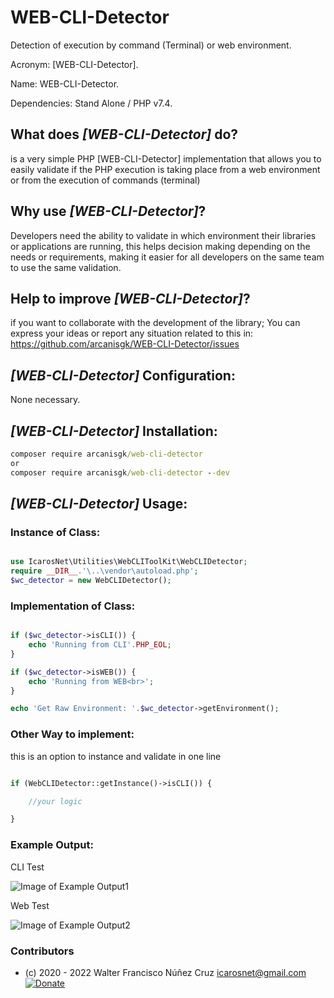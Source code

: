 # WEB-CLI-Detector

Detection of execution by command (Terminal) or web environment.

Acronym: [WEB-CLI-Detector].

Name: WEB-CLI-Detector.

Dependencies: Stand Alone / PHP v7.4.

## What does *[WEB-CLI-Detector]* do?

is a very simple PHP [WEB-CLI-Detector] implementation that allows you to easily validate if the PHP execution is taking place from a web environment or from the execution of commands (terminal)

## Why use *[WEB-CLI-Detector]*?

Developers need the ability to validate in which environment their libraries or applications are running, this helps decision making depending on the needs or requirements, making it easier for all
developers on the same team to use the same validation.

## Help to improve *[WEB-CLI-Detector]*?

if you want to collaborate with the development of the library; You can express your ideas or report any situation related to this in:
https://github.com/arcanisgk/WEB-CLI-Detector/issues

## *[WEB-CLI-Detector]* Configuration:

None necessary.

## *[WEB-CLI-Detector]* Installation:

```cmd
composer require arcanisgk/web-cli-detector
or 
composer require arcanisgk/web-cli-detector --dev
```

## *[WEB-CLI-Detector]* Usage:

### Instance of Class:

```php

use IcarosNet\Utilities\WebCLIToolKit\WebCLIDetector;
require __DIR__.'\..\vendor\autoload.php';
$wc_detector = new WebCLIDetector();

```

### Implementation of Class:

```php

if ($wc_detector->isCLI()) {
    echo 'Running from CLI'.PHP_EOL;
}

if ($wc_detector->isWEB()) {
    echo 'Running from WEB<br>';
}

echo 'Get Raw Environment: '.$wc_detector->getEnvironment();

```

### Other Way to implement:

this is an option to instance and validate in one line

```php

if (WebCLIDetector::getInstance()->isCLI()) {

    //your logic

}
```

### Example Output:

CLI Test

![Image of Example Output1](https://i.imgur.com/XrP19M7.png)

Web Test

![Image of Example Output2](https://i.imgur.com/gQwYlmO.png)

### Contributors

- (c) 2020 - 2022 Walter Francisco Núñez Cruz
  icarosnet@gmail.com [![Donate](https://img.shields.io/static/v1?label=Donate&message=PayPal.me/wnunez86&color=brightgreen)](https://www.paypal.me/wnunez86/4.99USD)

